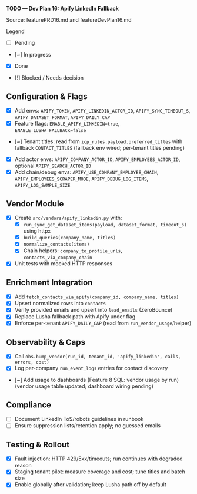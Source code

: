 **TODO — Dev Plan 16: Apify LinkedIn Fallback**

Source: featurePRD16.md and featureDevPlan16.md

Legend
- [ ] Pending
- [~] In progress
- [x] Done
- [!] Blocked / Needs decision

## Configuration & Flags
- [x] Add envs: `APIFY_TOKEN`, `APIFY_LINKEDIN_ACTOR_ID`, `APIFY_SYNC_TIMEOUT_S`, `APIFY_DATASET_FORMAT`, `APIFY_DAILY_CAP`
- [x] Feature flags: `ENABLE_APIFY_LINKEDIN=true`, `ENABLE_LUSHA_FALLBACK=false`
- [~] Tenant titles: read from `icp_rules.payload.preferred_titles` with fallback `CONTACT_TITLES` (fallback env wired; per-tenant titles pending)
- [x] Add actor envs: `APIFY_COMPANY_ACTOR_ID`, `APIFY_EMPLOYEES_ACTOR_ID`, optional `APIFY_SEARCH_ACTOR_ID`
- [x] Add chain/debug envs: `APIFY_USE_COMPANY_EMPLOYEE_CHAIN`, `APIFY_EMPLOYEES_SCRAPER_MODE`, `APIFY_DEBUG_LOG_ITEMS`, `APIFY_LOG_SAMPLE_SIZE`

## Vendor Module
- [x] Create `src/vendors/apify_linkedin.py` with:
  - [x] `run_sync_get_dataset_items(payload, dataset_format, timeout_s)` using httpx
  - [x] `build_queries(company_name, titles)`
  - [x] `normalize_contacts(items)`
  - [x] Chain helpers: `company_to_profile_urls`, `contacts_via_company_chain`
- [x] Unit tests with mocked HTTP responses

## Enrichment Integration
- [x] Add `fetch_contacts_via_apify(company_id, company_name, titles)`
- [x] Upsert normalized rows into `contacts`
- [x] Verify provided emails and upsert into `lead_emails` (ZeroBounce)
- [x] Replace Lusha fallback path with Apify under flag
- [x] Enforce per-tenant `APIFY_DAILY_CAP` (read from `run_vendor_usage`/helper)

## Observability & Caps
- [x] Call `obs.bump_vendor(run_id, tenant_id, 'apify_linkedin', calls, errors, cost)`
- [x] Log per-company `run_event_logs` entries for contact discovery
- [~] Add usage to dashboards (Feature 8 SQL: vendor usage by run) (vendor usage table updated; dashboard wiring pending)

## Compliance
- [ ] Document LinkedIn ToS/robots guidelines in runbook
- [ ] Ensure suppression lists/retention apply; no guessed emails

## Testing & Rollout
- [x] Fault injection: HTTP 429/5xx/timeouts; run continues with degraded reason
- [x] Staging tenant pilot: measure coverage and cost; tune titles and batch size
- [x] Enable globally after validation; keep Lusha path off by default
